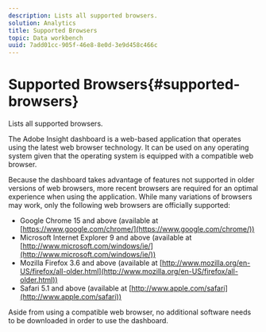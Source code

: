 ```yaml
---
description: Lists all supported browsers.
solution: Analytics
title: Supported Browsers
topic: Data workbench
uuid: 7add01cc-905f-46e8-8e0d-3e9d458c466c
---
```


# Supported Browsers{#supported-browsers}

Lists all supported browsers.

The Adobe Insight dashboard is a web-based application that operates using the latest web browser technology. It can be used on any operating system given that the operating system is equipped with a compatible web browser.

Because the dashboard takes advantage of features not supported in older versions of web browsers, more recent browsers are required for an optimal experience when using the application. While many variations of browsers may work, only the following web browsers are officially supported:

* Google Chrome 15 and above (available at [https://www.google.com/chrome/](https://www.google.com/chrome/)) 
* Microsoft Internet Explorer 9 and above (available at [http://www.microsoft.com/windows/ie/](http://www.microsoft.com/windows/ie/)) 
* Mozilla Firefox 3.6 and above (available at [http://www.mozilla.org/en-US/firefox/all-older.html](http://www.mozilla.org/en-US/firefox/all-older.html)) 
* Safari 5.1 and above (available at [http://www.apple.com/safari](http://www.apple.com/safari))

Aside from using a compatible web browser, no additional software needs to be downloaded in order to use the dashboard. 
